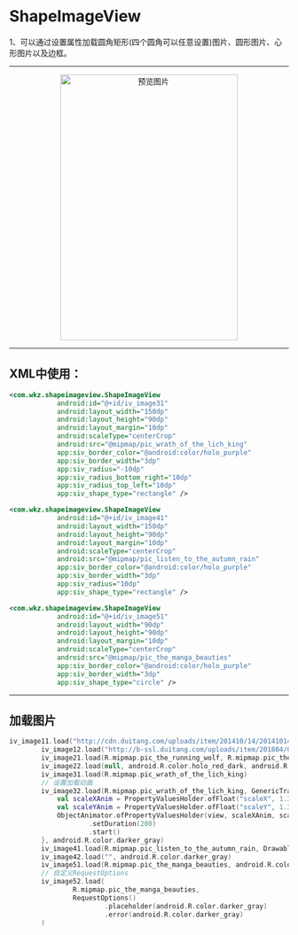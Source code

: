 # ShapeImageView

1、可以通过设置属性加载圆角矩形(四个圆角可以任意设置)图片、圆形图片、心形图片以及边框。

    
------------------------------------------------------------------------------------

<p align="center"> <img src="https://github.com/FPhoenixCorneaE/ShapeImageView/blob/master/image/shape_image_view.gif" alt="预览图片"  width="320" height="480"></p>

------------------------------------------------------------------------------------

XML中使用：
-----------

```xml
<com.wkz.shapeimageview.ShapeImageView
            android:id="@+id/iv_image31"
            android:layout_width="150dp"
            android:layout_height="90dp"
            android:layout_margin="10dp"
            android:scaleType="centerCrop"
            android:src="@mipmap/pic_wrath_of_the_lich_king"
            app:siv_border_color="@android:color/holo_purple"
            app:siv_border_width="3dp"
            app:siv_radius="-10dp"
            app:siv_radius_bottom_right="10dp"
            app:siv_radius_top_left="10dp"
            app:siv_shape_type="rectangle" />
```

```xml
<com.wkz.shapeimageview.ShapeImageView
            android:id="@+id/iv_image41"
            android:layout_width="150dp"
            android:layout_height="90dp"
            android:layout_margin="10dp"
            android:scaleType="centerCrop"
            android:src="@mipmap/pic_listen_to_the_autumn_rain"
            app:siv_border_color="@android:color/holo_purple"
            app:siv_border_width="3dp"
            app:siv_radius="10dp"
            app:siv_shape_type="rectangle" />
 ```

 ```xml
 <com.wkz.shapeimageview.ShapeImageView
             android:id="@+id/iv_image51"
             android:layout_width="90dp"
             android:layout_height="90dp"
             android:layout_margin="10dp"
             android:scaleType="centerCrop"
             android:src="@mipmap/pic_the_manga_beauties"
             app:siv_border_color="@android:color/holo_purple"
             app:siv_border_width="3dp"
             app:siv_shape_type="circle" />
 ```
------------------------------------------------

加载图片
----------------------------------------------
```kotlin
iv_image11.load("http://cdn.duitang.com/uploads/item/201410/14/20141014171627_ssXRa.gif")
        iv_image12.load("http://b-ssl.duitang.com/uploads/item/201804/06/20180406175831_v2tcn.jpeg", 0)
        iv_image21.load(R.mipmap.pic_the_running_wolf, R.mipmap.pic_the_running_wolf)
        iv_image22.load(null, android.R.color.holo_red_dark, android.R.color.holo_red_dark)
        iv_image31.load(R.mipmap.pic_wrath_of_the_lich_king)
        // 设置加载动画
        iv_image32.load(R.mipmap.pic_wrath_of_the_lich_king, GenericTransitionOptions.with { view: View? ->
            val scaleXAnim = PropertyValuesHolder.ofFloat("scaleX", 1.382f, 1f)
            val scaleYAnim = PropertyValuesHolder.ofFloat("scaleY", 1.382f, 1f)
            ObjectAnimator.ofPropertyValuesHolder(view, scaleXAnim, scaleYAnim)
                    .setDuration(200)
                    .start()
        }, android.R.color.darker_gray)
        iv_image41.load(R.mipmap.pic_listen_to_the_autumn_rain, DrawableTransitionOptions.withCrossFade(), 0)
        iv_image42.load("", android.R.color.darker_gray)
        iv_image51.load(R.mipmap.pic_the_manga_beauties, android.R.color.darker_gray)
        // 自定义RequestOptions
        iv_image52.load(
                R.mipmap.pic_the_manga_beauties,
                RequestOptions()
                        .placeholder(android.R.color.darker_gray)
                        .error(android.R.color.darker_gray)
        )
```
